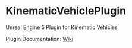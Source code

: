 # KinematicVehiclePlugin
Unreal Engine 5 Plugin for Kinematic Vehicles

Plugin Documentation: [Wiki](../wiki)
